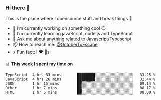 ### Hi there 👋
This is the place where I opensource stuff and break things :rofl:

- 🔭 I’m currently working on something cool :wink:
- 🌱 I’m currently learning javaScript, node.js and TypeScript
- 💬 Ask me about anything related to Javascript/Typescript
- 📫 How to reach me: [@OctoberToEscape](https://github.com/OctoberToEscape)
- ⚡ Fun fact: I :heart: :dog:s

📊 **This week I spent my time on**
<!--START_SECTION:waka-->
```text
TypeScript  4 hrs 33 mins       ████████░░░░░░░░░░░░░░░░░   33.25 % 
JavaScript  4 hrs 26 mins       ████████░░░░░░░░░░░░░░░░░   32.44 % 
JSON        1 hr 15 mins        ██░░░░░░░░░░░░░░░░░░░░░░░   09.14 % 
Other       1 hr 7 mins         ██░░░░░░░░░░░░░░░░░░░░░░░   08.17 % 
HTML        1 hr 5 mins         ██░░░░░░░░░░░░░░░░░░░░░░░   08.00 %
```
<!--END_SECTION:waka-->

